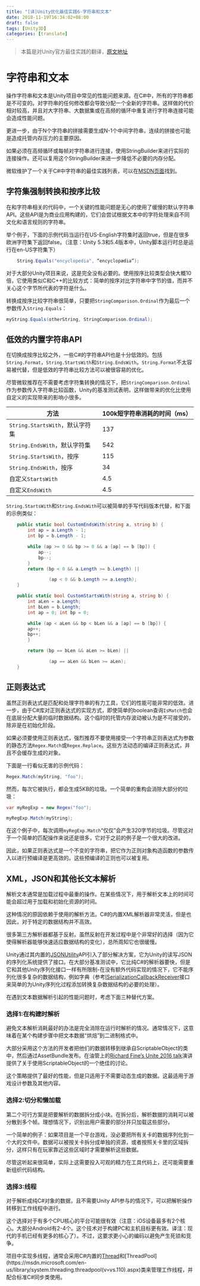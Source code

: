 ```yaml
---
title: "[译]Unity优化最佳实践6-字符串和文本"
date: 2018-11-19T16:34:02+08:00
draft: false
tags: [Unity3D]
categories: [translate]
---
```



> 本篇是对Unity官方最佳实践的翻译，[原文地址](https://docs.unity3d.com/Manual/BestPracticeUnderstandingPerformanceInUnity5.html)



# 字符串和文本

操作字符串和文本是Unity项目中常见的性能问题来源。在C#中，所有的字符串都是不可变的。对字符串的任何修改都会导致分配一个全新的字符串。这样做的代价相对较高，并且对大字符串、大数据集或在高频的循环中重复进行字符串连接可能会造成性能问题。

更进一步，由于N个字符串的拼接需要生成N-1个中间字符串，连续的拼接也可能是造成托管内存压力的主要原因。

如果必须在高频循环或每帧对字符串进行连接，使用StringBuilder来进行实际的连接操作。还可以复用这个StringBuilder来进一步降低不必要的内存分配。

微软维护了一个关于C#中字符串的最佳实践列表，可以在[MSDN页面](https://msdn.microsoft.com/en-us/library/dd465121(v=vs.110).aspx)找到。

## 字符集强制转换和按序比较

在和字符串相关的代码中，一个关键的性能问题是无心的使用了缓慢的默认字符串API。这些API是为商业应用构建的，它们会尝试根据文本中的字符处理来自不同文化和语言规则的字符串。

举个例子，下面的示例代码当运行在US-English字符集时返回true，但是在很多欧洲字符集下返回false。（注意：Unity 5.3和5.4版本中，Unity脚本运行时总是运行在en-US字符集下）

```C#
    String.Equals("encyclopedia", “encyclopædia”);
```

对于大部分Unity项目来说，这是完全没有必要的。使用按序比较类型会快大概10倍，它使用类似C和C++的比较方式：简单的按序对比字符串中字节的值，而并不关心这个字节所代表的字符是什么。

转换成按序比较字符串很简单，只要把`StringComparison.Ordinal`作为最后一个参数传入`String.Equals`：

```C#
myString.Equals(otherString, StringComparison.Ordinal);
```

## 低效的内置字符串API

在切换成按序比较之外，一些C#的字符串API也是十分低效的。包括`String.Format`，`String.StartsWith`和`String.EndsWith`。`String.Format`不太容易被代替，但是低效的字符串比较方法可以被很容易的优化。

尽管微软推荐在不需要考虑字符集转换的情况下，把`StringComparison.Ordinal`作为参数传入字符串比较函数，Unity的基准测试表明，这样做带来的优化比使用自定义的实现带来的影响小很多。

| 方法 | 100k短字符串消耗的时间（ms） |
|-----|---------------------------|
| `String.StartsWith`，默认字符集 | 137 |
| `String.EndsWith`，默认字符集 | 542 |
| `String.StartsWith`，按序 | 115 |
| `String.EndsWith`，按序 | 34 |
| 自定义`StartsWith` | 4.5 |
| 自定义`EndsWith` | 4.5 |

`String.StartsWith`和`String.EndsWith`可以被简单的手写代码版本代替，和下面的示例类似：

```C#
    public static bool CustomEndsWith(string a, string b) {
        int ap = a.Length - 1;
        int bp = b.Length - 1;

        while (ap >= 0 && bp >= 0 && a [ap] == b [bp]) {
            ap--;
            bp--;
        }
        return (bp < 0 && a.Length >= b.Length) || 

                (ap < 0 && b.Length >= a.Length);
    }

    public static bool CustomStartsWith(string a, string b) {
        int aLen = a.Length;
        int bLen = b.Length;
        int ap = 0; int bp = 0;

        while (ap < aLen && bp < bLen && a [ap] == b [bp]) {
        ap++;
        bp++;
        }

        return (bp == bLen && aLen >= bLen) || 

                (ap == aLen && bLen >= aLen);
    }

```

## 正则表达式

虽然正则表达式是匹配和处理字符串的有力工具，它们的性能可能非常的低效。进一步，由于C#库对正则表达式的实现方式，即使简单的boolean查询`IsMatch`也会在底层分配大量的临时数据结构。这个临时的托管内存波动被认为是不可接受的，除非是在初始化阶段。

如果必须要使用正则表达式，强烈推荐不要使用接受一个字符串正则表达式为参数的静态方法`Regex.Match`或`Regex.Replace`。这些方法动态的编译正则表达式，并且不会缓存生成的对象。

下面是一行看似无害的示例代码：

```C#
Regex.Match(myString, "foo");
```

然而，每次它被执行，都会生成5KB的垃圾。一个简单的重构会消除大部分的垃圾：

```C#
var myRegExp = new Regex("foo");

myRegExp.Match(myString);
```

在这个例子中，每次调用`myRegExp.Match`“仅仅”会产生320字节的垃圾。尽管这对于一个简单的匹配操作来说还是很多，它对于之前的例子是一个很大的改进。

因此，如果正则表达式是一个不变的字符串，把它作为正则对象构造函数的参数传入以进行预编译是更高效的。这些预编译的正则也可以被复用。

## XML，JSON和其他长文本解析

解析文本通常是加载过程中最重的操作。在某些情况下，用于解析文本上的时间可能会超过用于加载和初始化资源的时间。

这种情况的原因依赖于使用的解析方法。C#的内置XML解析器非常灵活，但是也因此，对于特定的数据结构并不高效。

很多第三方解析器都基于反射。虽然反射在开发过程中是个非常好的选择（因为它使得解析器能够快速适应数据结构的变化），总所周知它也很缓慢。

Unity通过其内置的[JSONUtility](https://docs.unity3d.com/ScriptReference/JsonUtility.html)API引入了部分解决方案，它为Unity的读写JSON的序列化系统提供了接口。在大部分基准测试中，它比纯C#的解析器要快，但是它和其他Unity序列化接口一样有所限制-在没有额外代码实现的情况下，它不能序列化很多复杂的数据结构，例如字典（参考[ISerializationCallbackReceiver](https://docs.unity3d.com/ScriptReference/ISerializationCallbackReceiver.html)接口来简单的为Unity序列化过程添加转换复杂数据结构的必要的处理）。

在遇到文本数据解析引起的性能问题时，考虑下面三种替代方案。

### 选择1:在构建时解析

避免文本解析消耗最好的办法是完全消除在运行时解析的情况。通常情况下，这意味着在某个构建步骤中把文本数据“烘焙”到二进制格式中。

大部分采用这个方法的开发者把他们的数据转移到继承自ScriptableObject的类中，然后通过AssetBundle发布。在油管上的[Richard Fine’s Unite 2016 talk](https://www.youtube.com/watch?v=VBA1QCoEAX4)演讲提供了关于使用ScriptableObject的一个绝佳的讨论。

这个策略提供了最好的性能，但是只适用于不需要动态生成的数据。这最适用于游戏设计参数及其他内容。

### 选择2:切分和懒加载

第二个可行方案是把要解析的数据拆分成小块。在拆分后，解析数据的消耗可以被分散到多个帧。理想情况下，识别出用户需要的部分并只加载这些部分。

一个简单的例子：如果项目是一个平台游戏，没必要把所有关卡的数据序列化到一个大的文件中。数据可以被按关卡拆分成单独的资源，或者按照关卡里的区域拆分，这样只有在玩家靠近这些区域时才需要解析这些数据。

尽管这听起来很简单，实际上这需要投入可观的精力在工具代码上，还可能需要重新组织代码结构。

### 选择3:线程

对于解析成纯C#对象的数据，且不需要Unity API参与的情况下，可以把解析操作转移到工作线程中进行。

这个选择对于有多个CPU核心的平台可能很有效（注意：iOS设备最多有2个核心。大部分Android有2-4个。这个技术对于构建PC和主机目标更有效。译注：现代的手机已经有更多的核心了）。不过，这要求更小心的编码以避免产生死锁和竞争。

项目中实现多线程，通常会采用C#内置的[Thread](https://msdn.microsoft.com/en-us/library/system.threading.thread(v=vs.110).aspx)和[ThreadPool](https://msdn.microsoft.com/en-us/library/system.threading.threadpool(v=vs.110).aspx)类来管理工作线程，并配合标准C#同步类使用。